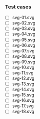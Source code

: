 ### Test cases

- [ ] svg-01.svg
- [ ] svg-02.svg
- [ ] svg-03.svg
- [ ] svg-04.svg
- [ ] svg-05.svg
- [ ] svg-06.svg
- [ ] svg-07.svg
- [ ] svg-08.svg
- [ ] svg-09.svg
- [ ] svg-10.svg
- [ ] svg-11.svg
- [ ] svg-12.svg
- [ ] svg-13.svg
- [ ] svg-14.svg
- [ ] svg-15.svg
- [ ] svg-16.svg
- [ ] svg-17.svg
- [ ] svg-18.svg
